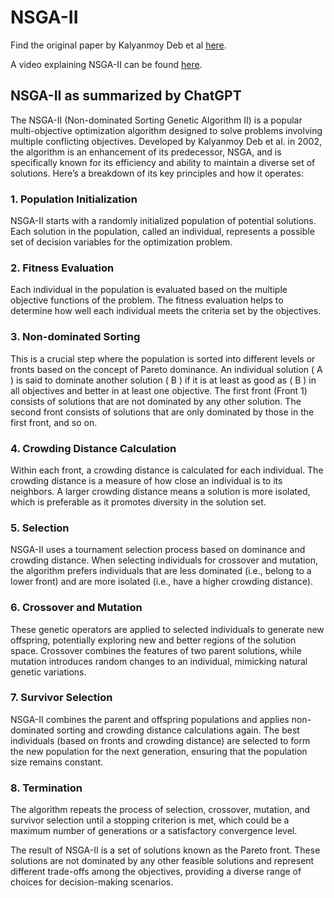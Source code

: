 # NSGA-II 

Find the original paper by Kalyanmoy Deb et al [here](https://www.cse.unr.edu/~sushil/class/gas/papers/nsga2.pdf). 

A video explaining NSGA-II can be found [here](https://www.youtube.com/watch?v=SL-u_7hIqjA).

## NSGA-II as summarized by ChatGPT

The NSGA-II (Non-dominated Sorting Genetic Algorithm II) is a popular multi-objective optimization algorithm designed to solve problems involving multiple conflicting objectives. Developed by Kalyanmoy Deb et al. in 2002, the algorithm is an enhancement of its predecessor, NSGA, and is specifically known for its efficiency and ability to maintain a diverse set of solutions. Here’s a breakdown of its key principles and how it operates:

### 1. **Population Initialization**
   NSGA-II starts with a randomly initialized population of potential solutions. Each solution in the population, called an individual, represents a possible set of decision variables for the optimization problem.

### 2. **Fitness Evaluation**
   Each individual in the population is evaluated based on the multiple objective functions of the problem. The fitness evaluation helps to determine how well each individual meets the criteria set by the objectives.

### 3. **Non-dominated Sorting**
   This is a crucial step where the population is sorted into different levels or fronts based on the concept of Pareto dominance. An individual solution \( A \) is said to dominate another solution \( B \) if it is at least as good as \( B \) in all objectives and better in at least one objective. The first front (Front 1) consists of solutions that are not dominated by any other solution. The second front consists of solutions that are only dominated by those in the first front, and so on.

### 4. **Crowding Distance Calculation**
   Within each front, a crowding distance is calculated for each individual. The crowding distance is a measure of how close an individual is to its neighbors. A larger crowding distance means a solution is more isolated, which is preferable as it promotes diversity in the solution set.

### 5. **Selection**
   NSGA-II uses a tournament selection process based on dominance and crowding distance. When selecting individuals for crossover and mutation, the algorithm prefers individuals that are less dominated (i.e., belong to a lower front) and are more isolated (i.e., have a higher crowding distance).

### 6. **Crossover and Mutation**
   These genetic operators are applied to selected individuals to generate new offspring, potentially exploring new and better regions of the solution space. Crossover combines the features of two parent solutions, while mutation introduces random changes to an individual, mimicking natural genetic variations.

### 7. **Survivor Selection**
   NSGA-II combines the parent and offspring populations and applies non-dominated sorting and crowding distance calculations again. The best individuals (based on fronts and crowding distance) are selected to form the new population for the next generation, ensuring that the population size remains constant.

### 8. **Termination**
   The algorithm repeats the process of selection, crossover, mutation, and survivor selection until a stopping criterion is met, which could be a maximum number of generations or a satisfactory convergence level.

The result of NSGA-II is a set of solutions known as the Pareto front. These solutions are not dominated by any other feasible solutions and represent different trade-offs among the objectives, providing a diverse range of choices for decision-making scenarios.

